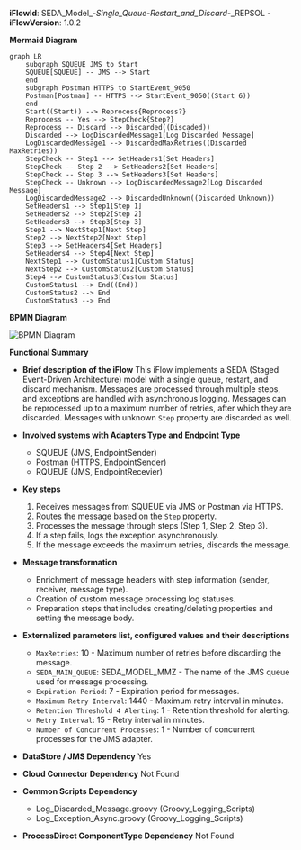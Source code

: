 **iFlowId**: SEDA_Model_-_Single_Queue_-_Restart_and_Discard_-_REPSOL - **iFlowVersion**: 1.0.2

**Mermaid Diagram**
```mermaid
graph LR
    subgraph SQUEUE JMS to Start
    SQUEUE[SQUEUE] -- JMS --> Start
    end
    subgraph Postman HTTPS to StartEvent_9050
    Postman[Postman] -- HTTPS --> StartEvent_9050((Start 6))
    end
    Start((Start)) --> Reprocess{Reprocess?}
    Reprocess -- Yes --> StepCheck{Step?}
    Reprocess -- Discard --> Discarded((Discaded))
    Discarded --> LogDiscardedMessage1[Log Discarded Message]
    LogDiscardedMessage1 --> DiscardedMaxRetries((Discarded MaxRetries))
    StepCheck -- Step1 --> SetHeaders1[Set Headers]
    StepCheck -- Step 2 --> SetHeaders2[Set Headers]
    StepCheck -- Step 3 --> SetHeaders3[Set Headers]
    StepCheck -- Unknown --> LogDiscardedMessage2[Log Discarded Message]
    LogDiscardedMessage2 --> DiscardedUnknown((Discarded Unknown))
    SetHeaders1 --> Step1[Step 1]
    SetHeaders2 --> Step2[Step 2]
    SetHeaders3 --> Step3[Step 3]
    Step1 --> NextStep1[Next Step]
    Step2 --> NextStep2[Next Step]
    Step3 --> SetHeaders4[Set Headers]
    SetHeaders4 --> Step4[Next Step]
    NextStep1 --> CustomStatus1[Custom Status]
    NextStep2 --> CustomStatus2[Custom Status]
    Step4 --> CustomStatus3[Custom Status]
    CustomStatus1 --> End((End))
    CustomStatus2 --> End
    CustomStatus3 --> End
```
**BPMN Diagram**

![BPMN Diagram](./SEDA_Model_-_Single_Queue_-_Restart_and_Discard_-_REPSOL-1.0.2.png "BPMN Diagram")

**Functional Summary**
- **Brief description of the iFlow**
This iFlow implements a SEDA (Staged Event-Driven Architecture) model with a single queue, restart, and discard mechanism. Messages are processed through multiple steps, and exceptions are handled with asynchronous logging. Messages can be reprocessed up to a maximum number of retries, after which they are discarded. Messages with unknown `Step` property are discarded as well.

- **Involved systems with Adapters Type and Endpoint Type**
    - SQUEUE (JMS, EndpointSender)
    - Postman (HTTPS, EndpointSender)
    - RQUEUE (JMS, EndpointRecevier)

- **Key steps**
    1. Receives messages from SQUEUE via JMS or Postman via HTTPS.
    2. Routes the message based on the `Step` property.
    3. Processes the message through steps (Step 1, Step 2, Step 3).
    4. If a step fails, logs the exception asynchronously.
    5. If the message exceeds the maximum retries, discards the message.

- **Message transformation**
    - Enrichment of message headers with step information (sender, receiver, message type).
    - Creation of custom message processing log statuses.
    - Preparation steps that includes creating/deleting properties and setting the message body.

- **Externalized parameters list, configured values and their descriptions**
    - `MaxRetries`: 10 - Maximum number of retries before discarding the message.
    - `SEDA_MAIN_QUEUE`: SEDA_MODEL_MMZ - The name of the JMS queue used for message processing.
    - `Expiration Period`: 7 - Expiration period for messages.
    - `Maximum Retry Interval`: 1440 - Maximum retry interval in minutes.
    - `Retention Threshold 4 Alerting`: 1 - Retention threshold for alerting.
    - `Retry Interval`: 15 - Retry interval in minutes.
    - `Number of Concurrent Processes`: 1 - Number of concurrent processes for the JMS adapter.

- **DataStore / JMS Dependency**
Yes

- **Cloud Connector Dependency**
Not Found

- **Common Scripts Dependency**
    - Log_Discarded_Message.groovy (Groovy_Logging_Scripts)
    - Log_Exception_Async.groovy (Groovy_Logging_Scripts)

- **ProcessDirect ComponentType Dependency**
Not Found